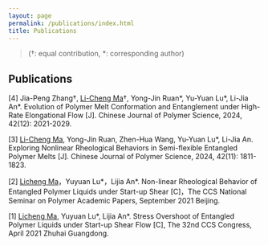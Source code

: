 ```yaml
---
layout: page
permalink: /publications/index.html
title: Publications
---
```


> (†: equal contribution, *: corresponding author)

## Publications

[4] Jia-Peng Zhang†, <u>Li-Cheng Ma</u>†, Yong-Jin Ruan*, Yu-Yuan Lu*, Li-Jia An*. Evolution of Polymer Melt Conformation and Entanglement under High-Rate Elongational Flow [J]. Chinese Journal of Polymer Science, 2024, 42(12): 2021-2029.<br>

[3] <u>Li-Cheng Ma</u>, Yong-Jin Ruan, Zhen-Hua Wang, Yu-Yuan Lu*, Li-Jia An. Exploring Nonlinear Rheological Behaviors in Semi-flexible Entangled Polymer Melts [J]. Chinese Journal of Polymer Science, 2024, 42(11): 1811-1823.<br>

[2] <u>Licheng Ma</u>，Yuyuan Lu*，Lijia An*. Non-linear Rheological Behavior of Entangled Polymer Liquids under Start-up Shear [C]，The CCS National Seminar on Polymer Academic Papers, September 2021 Beijing.<br>

[1] <u>Licheng Ma</u>, Yuyuan Lu*, Lijia An*. Stress Overshoot of Entangled Polymer Liquids under Start-up Shear Flow [C], The 32nd CCS Congress, April 2021 Zhuhai Guangdong.<br>



